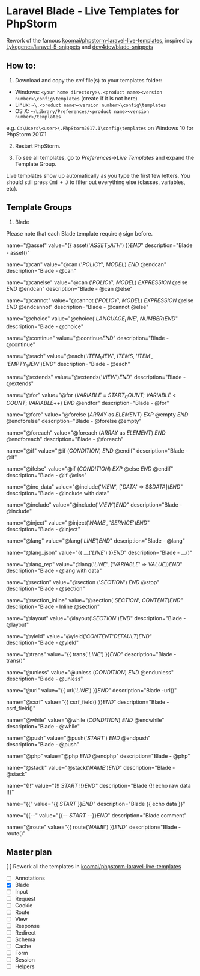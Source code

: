 # Laravel Blade - Live Templates for PhpStorm
Rework of the famous [koomai/phpstorm-laravel-live-templates](https://github.com/koomai/phpstorm-laravel-live-templates), inspired by [Lykegenes/laravel-5-snippets](https://github.com/Lykegenes/laravel-5-snippets) and [dev4dev/blade-snippets](https://github.com/dev4dev/blade-snippets)

## How to:

1) Download and copy the *xml* file(s) to your templates folder:

* Windows: `<your home directory>\.<product name><version number>\config\templates` (create if it is not here)
* Linux: `~\.<product name><version number>\config\templates`
* OS X: `~/Library/Preferences/<product name><version number>/templates`

e.g. `C:\Users\<user>\.PhpStorm2017.1\config\templates` on Windows 10 for PhpStorm 2017.1


2) Restart PhpStorm.

3) To see all templates, go to *Preferences->Live Templates* and expand the Template Group.

Live templates show up automatically as you type the first few letters. 
You should still press `Cmd + J` to filter out everything else (classes, variables, etc).

## Template Groups

1) Blade

Please note that each Blade template require `@` sign before. 

name="@asset"
value="{{ asset('$ASSET_PATH$') }}$END$"
description="Blade - asset()"

name="@can"
value="@can ('$POLICY$', $MODEL$)&#10;    $END$&#10;@endcan"
description="Blade - @can"

name="@canelse"
value="@can ('$POLICY$', $MODEL$)&#10;    $EXPRESSION$&#10;@else&#10;    $END$&#10;@endcan"
description="Blade - @can @else"

name="@cannot"
value="@cannot ('$POLICY$', $MODEL$)&#10;    $EXPRESSION$&#10;@else&#10;    $END$&#10;@endcannot"
description="Blade - @cannot @else"

name="@choice"
value="@choice('$LANGUAGE_LINE$', $NUMBER$)$END$"
description="Blade - @choice"

name="@continue"
value="@continue$END$"
description="Blade - @continue"

name="@each"
value="@each('$ITEM_VIEW$', $ITEMS$, '$ITEM$', '$EMPTY_VIEW$')$END$"
description="Blade - @each"

name="@extends"
value="@extends('$VIEW$')$END$"
description="Blade - @extends"

name="@for"
value="@for ($VARIABLE$ = $START_COUNT$; $VARIABLE$ &lt; $COUNT$; $VARIABLE$++)&#10;   $END$&#10;@endfor"
description="Blade - @for"

name="@fore"
value="@forelse ($ARRAY$ as $ELEMENT$)&#10;    $EXP$&#10;@empty&#10;    $END$&#10;@endforelse"
description="Blade - @forelse @empty"

name="@foreach"
value="@foreach ($ARRAY$ as $ELEMENT$)&#10;    $END$&#10;@endforeach"
description="Blade - @foreach"

name="@if"
value="@if ($CONDITION$)&#10;   $END$&#10;@endif"
description="Blade - @if"

name="@ifelse"
value="@if ($CONDITION$)&#10;   $EXP$&#10;@else&#10;   $END$&#10;@endif"
description="Blade - @if @else"

name="@inc_data"
value="@include('$VIEW$', ['$DATA$' =&gt; $$$DATA$])$END$"
description="Blade - @include with data"

name="@include"
value="@include('$VIEW$')$END$"
description="Blade - @include"

name="@inject"
value="@inject('$NAME$', '$SERVICE$')$END$"
description="Blade - @inject"

name="@lang"
value="@lang('$LINE$')$END$"
description="Blade - @lang"

name="@lang_json"
value="{{ __('$LINE$') }}$END$"
description="Blade - __()"

name="@lang_rep"
value="@lang('$LINE$', ['$VARIABLE$' =&gt; $VALUE$])$END$"
description="Blade - @lang with data"

name="@section"
value="@section ('$SECTION$')&#10;    $END$&#10;@stop"
description="Blade - @section"

name="@section_inline"
value="@section('$SECTION$', $CONTENT$)$END$"
description="Blade - Inline @section"

name="@layout"
value="@layout('$SECTION$')$END$"
description="Blade - @layout"

name="@yield"
value="@yield('$CONTENT$'$DEFAULT$)$END$"
description="Blade - @yield"

name="@trans"
value="{{ trans('$LINE$') }}$END$"
description="Blade - trans()"

name="@unless"
value="@unless ($CONDITION$)&#10;    $END$&#10;@endunless"
description="Blade - @unless"

name="@url"
value="{{ url('$LINE$') }}$END$"
description="Blade -url()"

name="@csrf"
value="{{ csrf_field() }}$END$"
description="Blade - csrf_field()"

name="@while"
value="@while ($CONDITION$)&#10;    $END$&#10;@endwhile"
description="Blade - @while"

name="@push"
value="@push('$START$')&#10;    $END$&#10;@endpush"
description="Blade - @push"

name="@php"
value="@php&#10;    $END$&#10;@endphp"
description="Blade - @php"

name="@stack"
value="@stack('$NAME$')$END$"
description="Blade - @stack"

name="{!!"
value="{!! $START$ !!}$END$"
description="Blade {!! echo raw data !!}"

name="{{"
value="{{ $START$ }}$END$"
description="Blade {{ echo data }}"

name="{{--"
value="{{-- $START$ --}}$END$"
description="Blade comment"

name="@route"
value="{{ route('$NAME$') }}$END$"
description="Blade - route()"


## Master plan
[ ] Rework all the templates in [koomai/phpstorm-laravel-live-templates](https://github.com/koomai/phpstorm-laravel-live-templates)
- [ ] Annotations
- [x] Blade
- [ ] Input
- [ ] Request
- [ ] Cookie
- [ ] Route
- [ ] View
- [ ] Response
- [ ] Redirect
- [ ] Schema
- [ ] Cache
- [ ] Form
- [ ] Session
- [ ] Helpers
